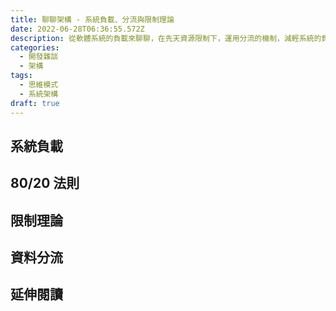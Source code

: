 ```yaml
---
title: 聊聊架構 - 系統負載、分流與限制理論
date: 2022-06-28T06:36:55.572Z
description: 從軟體系統的負載來聊聊，在先天資源限制下，運用分流的機制，減輕系統的負載
categories:
  - 開發雜談
  - 架構
tags:
  - 思維模式
  - 系統架構
draft: true
---
```





<!--more-->

## 系統負載

## 80/20 法則

## 限制理論

## 資料分流

## 延伸閱讀
